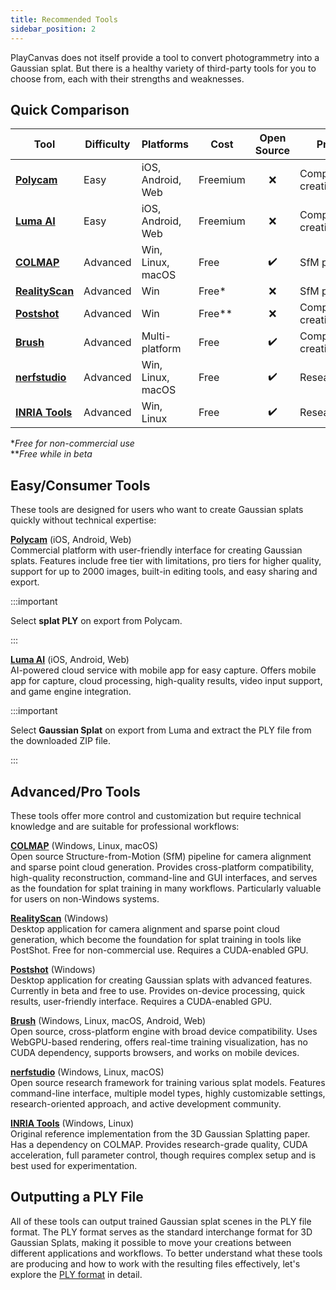 ```yaml
---
title: Recommended Tools
sidebar_position: 2
---
```


PlayCanvas does not itself provide a tool to convert photogrammetry into a Gaussian splat. But there is a healthy variety of third-party tools for you to choose from, each with their strengths and weaknesses.

## Quick Comparison

| Tool | Difficulty | Platforms | Cost | Open Source | Primary Use | Requirements |
|------|------------|-----------|------| :-----: |-------------|--------------|
| [**Polycam**](https://poly.cam/) | Easy | iOS, Android, Web | Freemium | ❌ | Complete splat creation | Mobile device |
| [**Luma AI**](https://lumalabs.ai/app) | Easy | iOS, Android, Web | Freemium | ❌ | Complete splat creation | Mobile device |
| [**COLMAP**](https://colmap.github.io/) | Advanced | Win, Linux, macOS | Free | ✔️ | SfM preprocessing | |
| [**RealityScan**](https://www.realityscan.com/) | Advanced | Win | Free* | ❌ | SfM preprocessing | CUDA GPU |
| [**Postshot**](https://www.jawset.com/) | Advanced | Win | Free** | ❌ | Complete splat creation | CUDA GPU |
| [**Brush**](https://github.com/ArthurBrussee/brush) | Advanced | Multi-platform | Free | ✔️ | Complete splat creation | |
| [**nerfstudio**](https://docs.nerf.studio/) | Advanced | Win, Linux, macOS | Free | ✔️ | Research/training | |
| [**INRIA Tools**](https://repo-sam.inria.fr/fungraph/3d-gaussian-splatting/) | Advanced | Win, Linux | Free | ✔️ | Research/reference | CUDA GPU |

*_Free for non-commercial use_  
**_Free while in beta_

## Easy/Consumer Tools

These tools are designed for users who want to create Gaussian splats quickly without technical expertise:

[**Polycam**](https://poly.cam/) (iOS, Android, Web)  
Commercial platform with user-friendly interface for creating Gaussian splats. Features include free tier with limitations, pro tiers for higher quality, support for up to 2000 images, built-in editing tools, and easy sharing and export.

:::important

Select **splat PLY** on export from Polycam.

:::

[**Luma AI**](https://lumalabs.ai/app) (iOS, Android, Web)  
AI-powered cloud service with mobile app for easy capture. Offers mobile app for capture, cloud processing, high-quality results, video input support, and game engine integration.

:::important

Select **Gaussian Splat** on export from Luma and extract the PLY file from the downloaded ZIP file.

:::

## Advanced/Pro Tools

These tools offer more control and customization but require technical knowledge and are suitable for professional workflows:

[**COLMAP**](https://colmap.github.io/) (Windows, Linux, macOS)  
Open source Structure-from-Motion (SfM) pipeline for camera alignment and sparse point cloud generation. Provides cross-platform compatibility, high-quality reconstruction, command-line and GUI interfaces, and serves as the foundation for splat training in many workflows. Particularly valuable for users on non-Windows systems.

[**RealityScan**](https://www.realityscan.com/) (Windows)  
Desktop application for camera alignment and sparse point cloud generation, which become the foundation for splat training in tools like PostShot. Free for non-commercial use. Requires a CUDA-enabled GPU.

[**Postshot**](https://www.jawset.com/) (Windows)  
Desktop application for creating Gaussian splats with advanced features. Currently in beta and free to use. Provides on-device processing, quick results, user-friendly interface. Requires a CUDA-enabled GPU.

[**Brush**](https://github.com/ArthurBrussee/brush) (Windows, Linux, macOS, Android, Web)  
Open source, cross-platform engine with broad device compatibility. Uses WebGPU-based rendering, offers real-time training visualization, has no CUDA dependency, supports browsers, and works on mobile devices.

[**nerfstudio**](https://docs.nerf.studio/) (Windows, Linux, macOS)  
Open source research framework for training various splat models. Features command-line interface, multiple model types, highly customizable settings, research-oriented approach, and active development community.

[**INRIA Tools**](https://repo-sam.inria.fr/fungraph/3d-gaussian-splatting/) (Windows, Linux)  
Original reference implementation from the 3D Gaussian Splatting paper. Has a dependency on COLMAP. Provides research-grade quality, CUDA acceleration, full parameter control, though requires complex setup and is best used for experimentation.

## Outputting a PLY File

All of these tools can output trained Gaussian splat scenes in the PLY file format. The PLY format serves as the standard interchange format for 3D Gaussian Splats, making it possible to move your creations between different applications and workflows. To better understand what these tools are producing and how to work with the resulting files effectively, let's explore the [PLY format](ply-format.md) in detail.
